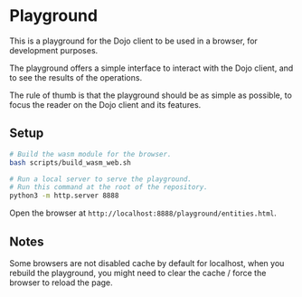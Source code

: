 # Playground

This is a playground for the Dojo client to be used in a browser, for development purposes.

The playground offers a simple interface to interact with the Dojo client, and to see the results of the operations.

The rule of thumb is that the playground should be as simple as possible, to focus the reader on the Dojo client and its features.

## Setup

```bash
# Build the wasm module for the browser.
bash scripts/build_wasm_web.sh
```

```bash
# Run a local server to serve the playground.
# Run this command at the root of the repository.
python3 -m http.server 8888
```

Open the browser at `http://localhost:8888/playground/entities.html`.

## Notes

Some browsers are not disabled cache by default for localhost, when you rebuild the playground, you might need to clear the cache / force the browser to reload the page.
